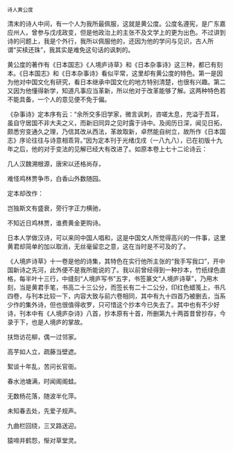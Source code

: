     诗人黄公度 

   清末的诗人中间，有一个人为我所最佩服，这就是黄公度。公度名遵宪，是广东嘉应州人，曾参与戊戌政变，但是他政治上的主张不及文学上的更为出色。不过讲到诗的问题上，我是个外行，我所以佩服他的，还因为他的学问与见识，古人所谓“买椟还珠”，我其实是难免这句话的讽刺的。

   黄公度的著作有《日本国志》《人境庐诗草》和《日本杂事诗》这三种，都已有刻本。《日本国志》和《日本杂事诗》看似平常，这里却有黄公度的特色。第一是因为他对中国文化有研究，看日本继承中国文化的地方特别清楚，也很有兴趣。第二又因为他懂得新学，知道凡事应当革新，所以他对于改革能够了解。这两种特色若不能具备，一个人的意见便不免于偏。

   《杂事诗》定本序有云：“余所交多旧学家，微言讽刺，咨嗟太息，充溢于吾耳，虽自守居国不非大夫之义，而新旧同异之见时露于诗中。及阅历日深，闻见日拓，颇悉穷变通久之理，乃信其改从西法，革故取新，卓然能自树立，故所作《日本国志》序论往往与诗意相乖背。”因为定本刊于光绪戊戌（一八九八），已在初版十九年之后，他的对于变法的见解已经大有改进了。如原本卷上七十二论诗云：

   几人汉魏溯根源，唐宋以还格尚存，

   难怪鸡林贾争市，白香山外数随园。

   定本却改作：

   岂独斯文有盛衰，旁行字正力横驰，

   不知近日鸡林贾，谁费黄金更购诗。

   日本人学做汉诗，可以来同中国人唱和，这是中国文人所觉得高兴的一件事，这里黄君却简单的加以取消，无丝毫留恋之意，这在当时是不可及的了。

   《人境庐诗草》十一卷是他的诗集，其特色在实行他所主张的“我手写我口”，开中国新诗之先河，此外便不是我所能说的了。我以前曾经得到一种抄本，竹纸绿色直格，每半叶十三行，中缝刻“人境庐写书”五字，书签篆文“人境庐诗草”，乃用木刻，当是黄君手笔，书高二十三公分，而签长有二十二公分，印红色蜡笺上，书凡四卷，与刊本比较一下，内容大致与前六卷相同，其中有九十四首乃被删去，当系少作的集外诗，但也很值得收罗，只可惜这个抄本今已失去了。其中也有不少好诗，刊本中有《人境庐杂诗》八首，抄本原有十首，所删第九十两首昔曾抄存，今录于下，也是人境庐的掌故。

   扶筇访花柳，偶一过邻家。

   高芋如人立，疏藤当壁遮。

   絮谈十年乱，苦问长官衙。

   春水池塘满，时闻阁阁蛙。

   无数杨花落，随波半化萍。

   未知春去处，先爱子规声。

   九曲栏回绕，三叉路送迎。

   猿啼并鹤怨，惭对草堂灵。

